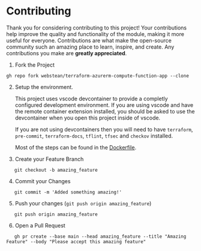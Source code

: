 # Contributing

Thank you for considering contributing to this project! Your contributions help improve the quality and functionality of the module, making it more useful for everyone.
Contributions are what make the open-source community such an amazing place to learn, inspire, and create. Any contributions you make are **greatly appreciated**.

1. Fork the Project

```shell
gh repo fork webstean/terraform-azurerm-compute-function-app --clone
```

2. Setup the environment.

   This project uses vscode devcontainer to provide a completly configured development environment. If you are using vscode and have the remote container extension installed, you should be asked to use the devcontainer when you open this project inside of vscode.

   If you are not using devcontainers then you will need to have `terraform`, `pre-commit`, `terraform-docs`, `tflint`, `tfsec` and `checkov` installed. 

   Most of the steps can be found in the [Dockerfile](.devcontainer/Dockerfile).

3. Create your Feature Branch

```shell
   git checkout -b amazing_feature
```

4. Commit your Changes

```shell
   git commit -m 'Added something amazing!'
```

5. Push your changes (`git push origin amazing_feature`)

```shell
   git push origin amazing_feature
```

6. Open a Pull Request

```shell
   gh pr create --base main --head amazing_feature --title "Amazing Feature" --body "Please accept this amazing feature"
```

